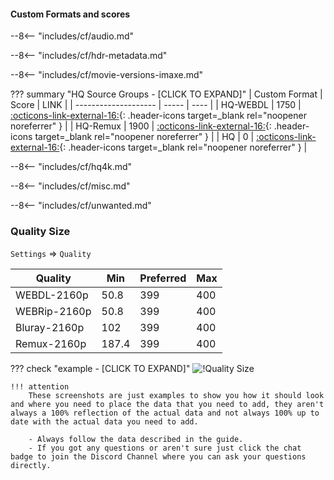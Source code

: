 #### Custom Formats and scores

--8<-- "includes/cf/audio.md"

--8<-- "includes/cf/hdr-metadata.md"

--8<-- "includes/cf/movie-versions-imaxe.md"

??? summary "HQ Source Groups - [CLICK TO EXPAND]"
    | Custom Format        | Score | LINK |
    | -------------------- | ----- | ---- |
    | HQ-WEBDL             | 1750  | [:octicons-link-external-16:](/Radarr/Radarr-collection-of-custom-formats/#hq-webdl){: .header-icons target=_blank rel="noopener noreferrer" } |
    | HQ-Remux             | 1900  | [:octicons-link-external-16:](/Radarr/Radarr-collection-of-custom-formats/#hq-remux){: .header-icons target=_blank rel="noopener noreferrer" } |
    | HQ                   |    0  | [:octicons-link-external-16:](/Radarr/Radarr-collection-of-custom-formats/#hq){: .header-icons target=_blank rel="noopener noreferrer" } |

--8<-- "includes/cf/hq4k.md"

--8<-- "includes/cf/misc.md"

--8<-- "includes/cf/unwanted.md"

### Quality Size

`Settings` => `Quality`

| Quality        | Min   | Preferred | Max |
| -------------- | ----- | --------- | --- |
| WEBDL-2160p    |  50.8 |       399 | 400 |
| WEBRip-2160p   |  50.8 |       399 | 400 |
| Bluray-2160p   | 102   |       399 | 400 |
| Remux-2160p    | 187.4 |       399 | 400 |

??? check "example - [CLICK TO EXPAND]"
    ![!Quality Size](images/uhd-quality-size.png)

    !!! attention
        These screenshots are just examples to show you how it should look and where you need to place the data that you need to add, they aren't always a 100% reflection of the actual data and not always 100% up to date with the actual data you need to add.

        - Always follow the data described in the guide.
        - If you got any questions or aren't sure just click the chat badge to join the Discord Channel where you can ask your questions directly.
